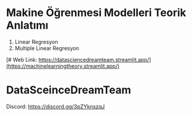 # Makine Öğrenmesi Modelleri Teorik Anlatımı

1. Linear Regresyon
2. Multiple Linear Regresyon 

[# Web Link: https://datasciencedreamteam.streamlit.app/](https://machinelearningtheory.streamlit.app/)

# DataSceinceDreamTeam
Discord: https://discord.gg/3pZYknszqJ
